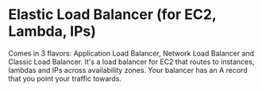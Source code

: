 # Elastic Load Balancer (for EC2, Lambda, IPs)

Comes in 3 flavors: Application Load Balancer, Network Load Balancer and Classic Load Balancer. It's a load balancer for EC2 that routes to instances, lambdas and IPs across availability zones.
Your balancer has an A record that you point your traffic towards.
